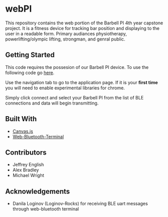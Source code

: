 # webPI
This repository contains the web portion of the Barbell PI 4th year capstone project. It is a fitness device for tracking bar position and
displaying to the user in a readable form. Primary audiances physiotherapy, powerlifting/olympic lifting, strongman, and genral public.

## Getting Started
This code requires the possesion of our Barbell PI device. To use the following code go [here](https://jenglish3761.github.io/webPI). 

Use the navigation tab to go to the application page. If it is your **first time** you will need to enable experimental libraries for chrome.

Simply click connect and select your Barbell PI from the list of BLE connections and data will begin transmitting.

## Built With

* [Canvas.js](https://canvasjs.com/)
* [Web-Bluetooth-Terminal](https://github.com/loginov-rocks/Web-Bluetooth-Terminal)

## Contributors

* Jeffrey English
* Alex Bradley
* Michael Wright

## Acknowledgements
* Danila Loginov (Loginov-Rocks) for receiving BLE uart messages through web-bluetooth terminal
